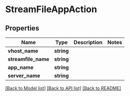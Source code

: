 # StreamFileAppAction

## Properties
Name | Type | Description | Notes
------------ | ------------- | ------------- | -------------
**vhost_name** | **string** |  | 
**streamfile_name** | **string** |  | 
**app_name** | **string** |  | 
**server_name** | **string** |  | 

[[Back to Model list]](../README.md#documentation-for-models) [[Back to API list]](../README.md#documentation-for-api-endpoints) [[Back to README]](../README.md)


